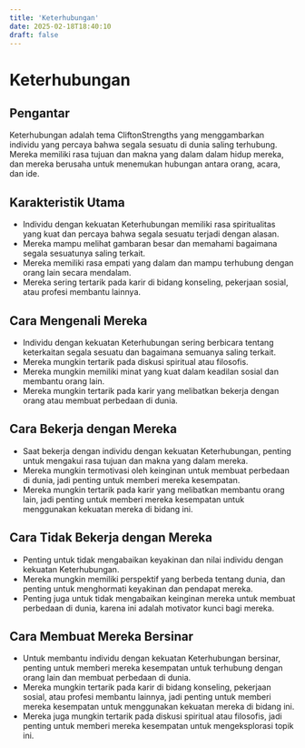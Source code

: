 ```yaml
---
title: 'Keterhubungan'
date: 2025-02-18T18:40:10
draft: false
---
```


# Keterhubungan

## Pengantar

Keterhubungan adalah tema CliftonStrengths yang menggambarkan individu yang percaya bahwa segala sesuatu di dunia saling terhubung. Mereka memiliki rasa tujuan dan makna yang dalam dalam hidup mereka, dan mereka berusaha untuk menemukan hubungan antara orang, acara, dan ide.

## Karakteristik Utama

- Individu dengan kekuatan Keterhubungan memiliki rasa spiritualitas yang kuat dan percaya bahwa segala sesuatu terjadi dengan alasan.
- Mereka mampu melihat gambaran besar dan memahami bagaimana segala sesuatunya saling terkait.
- Mereka memiliki rasa empati yang dalam dan mampu terhubung dengan orang lain secara mendalam.
- Mereka sering tertarik pada karir di bidang konseling, pekerjaan sosial, atau profesi membantu lainnya.

## Cara Mengenali Mereka

- Individu dengan kekuatan Keterhubungan sering berbicara tentang keterkaitan segala sesuatu dan bagaimana semuanya saling terkait.
- Mereka mungkin tertarik pada diskusi spiritual atau filosofis.
- Mereka mungkin memiliki minat yang kuat dalam keadilan sosial dan membantu orang lain.
- Mereka mungkin tertarik pada karir yang melibatkan bekerja dengan orang atau membuat perbedaan di dunia.

## Cara Bekerja dengan Mereka

- Saat bekerja dengan individu dengan kekuatan Keterhubungan, penting untuk mengakui rasa tujuan dan makna yang dalam mereka.
- Mereka mungkin termotivasi oleh keinginan untuk membuat perbedaan di dunia, jadi penting untuk memberi mereka kesempatan.
- Mereka mungkin tertarik pada karir yang melibatkan membantu orang lain, jadi penting untuk memberi mereka kesempatan untuk menggunakan kekuatan mereka di bidang ini.

## Cara Tidak Bekerja dengan Mereka

- Penting untuk tidak mengabaikan keyakinan dan nilai individu dengan kekuatan Keterhubungan.
- Mereka mungkin memiliki perspektif yang berbeda tentang dunia, dan penting untuk menghormati keyakinan dan pendapat mereka.
- Penting juga untuk tidak mengabaikan keinginan mereka untuk membuat perbedaan di dunia, karena ini adalah motivator kunci bagi mereka.

## Cara Membuat Mereka Bersinar

- Untuk membantu individu dengan kekuatan Keterhubungan bersinar, penting untuk memberi mereka kesempatan untuk terhubung dengan orang lain dan membuat perbedaan di dunia.
- Mereka mungkin tertarik pada karir di bidang konseling, pekerjaan sosial, atau profesi membantu lainnya, jadi penting untuk memberi mereka kesempatan untuk menggunakan kekuatan mereka di bidang ini.
- Mereka juga mungkin tertarik pada diskusi spiritual atau filosofis, jadi penting untuk memberi mereka kesempatan untuk mengeksplorasi topik ini.
